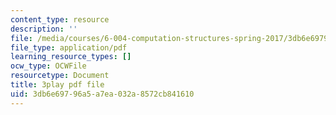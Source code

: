 ```yaml
---
content_type: resource
description: ''
file: /media/courses/6-004-computation-structures-spring-2017/3db6e69796a5a7ea032a8572cb841610_q38KAGAKORk.pdf
file_type: application/pdf
learning_resource_types: []
ocw_type: OCWFile
resourcetype: Document
title: 3play pdf file
uid: 3db6e697-96a5-a7ea-032a-8572cb841610
---
```

